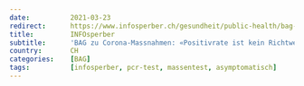 ```yaml
---
date:          2021-03-23
redirect:      https://www.infosperber.ch/gesundheit/public-health/bag-zu-corona-massnahmen-positivrate-ist-kein-richtwert-mehr/
title:         INFOsperber
subtitle:      'BAG zu Corona-Massnahmen: «Positivrate ist kein Richtwert mehr»'
country:       CH
categories:    [BAG]
tags:          [infosperber, pcr-test, massentest, asymptomatisch]
---
```

